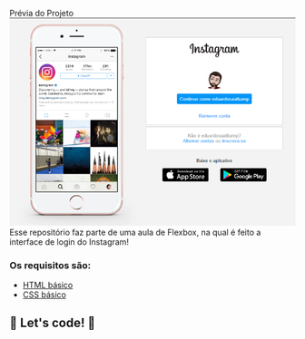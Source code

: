 Prévia do Projeto <br>
<img width="960" alt="Interface instagram" src="https://raw.githubusercontent.com/eduardosaatkamp/RecriandoAp-ginaInicialDoInstagram/main/previewInstagram.PNG"> <br>
Esse repositório faz parte de uma aula de Flexbox, na qual é feito a interface de login do Instagram! 

### Os requisitos são:

* [HTML básico](https://www.w3schools.com/html/)
* [CSS básico](https://developer.mozilla.org/pt-BR/docs/Web/CSS)

## 🚀 Let's code! 🚀
